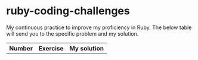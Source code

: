 # ruby-coding-challenges
My continuous practice to improve my proficiency in Ruby. The below table will send you to the specific problem and my solution.

<table>
  <tr>
    <th>
      Number
    </th>
    <th>
      Exercise
    </th>
    <th>
      My solution
    </th>
  </tr>
</table>
